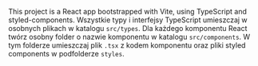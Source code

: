 <!-- Use this file to provide workspace-specific custom instructions to Copilot. For more details, visit https://code.visualstudio.com/docs/copilot/copilot-customization#_use-a-githubcopilotinstructionsmd-file -->

This project is a React app bootstrapped with Vite, using TypeScript and styled-components.
Wszystkie typy i interfejsy TypeScript umieszczaj w osobnych plikach w katalogu `src/types`.
Dla każdego komponentu React twórz osobny folder o nazwie komponentu w katalogu `src/components`. W tym folderze umieszczaj plik `.tsx` z kodem komponentu oraz pliki styled components w podfolderze `styles`.
